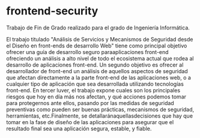 # frontend-security
Trabajo de Fin de Grado realizado para el grado de Ingeniería Informática.

El trabajo titulado "Análisis de Servicios y Mecanismos de Seguridad desde el Diseño en front-ends de desarrollo Web" tiene como principal objetivo ofrecer una guía de desarrollo seguro paraaplicaciones front-end ofreciendo un análisis a alto nivel de todo el ecosistema actual que rodea al desarrollo de aplicaciones front-end. Un segundo objetivo es ofrecer al desarrollador de front-end un análisis de aquellos aspectos de seguridad que afectan directamente a la parte front-end de las aplicaciones web, o a cualquier tipo de aplicación que sea desarrollada utilizando tecnologías front-end. En tercer luver, el trabajo expone cuales son los principales riesgos que hoy en día más nos afectan, y qué acciones podemos tomar para protegernos ante ellos, pasando por las medidas de seguridad preventivas como pueden ser buenas prácticas, mecanismos de seguridad, herramientas, etc.Finalmente, se detallaránaquellasdecisiones que hay que tomar en la fase de diseño de las aplicaciones para asegurar que el resultado final sea una aplicación segura, estable, y fiable. 
